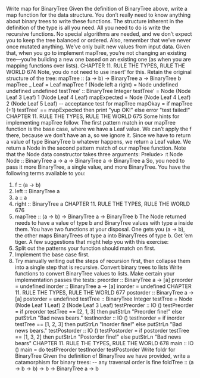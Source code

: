 Write map for BinaryTree
Given the definition of BinaryTree above, write a map function
for the data structure. You don’t really need to know anything
about binary trees to write these functions. The structure
inherent in the definition of the type is all you need. All you
need to do is write the recursive functions.
No special algorithms are needed, and we don’t expect
you to keep the tree balanced or ordered. Also, remember
that we’ve never once mutated anything. We’ve only built new
values from input data. Given that, when you go to implement
mapTree, you’re not changing an existing tree—you’re building
a new one based on an existing one (as when you are mapping
functions over lists).
CHAPTER 11. RULE THE TYPES, RULE THE WORLD 674
Note, you do not need to use insert' for this. Retain the
original structure of the tree:
mapTree :: (a -> b)
-> BinaryTree a
-> BinaryTree b
mapTree _ Leaf = Leaf
mapTree f (Node left a right) =
Node undefined undefined undefined
testTree' :: BinaryTree Integer
testTree' =
Node (Node Leaf 3 Leaf)
1
(Node Leaf 4 Leaf)
mapExpected =
Node (Node Leaf 4 Leaf)
2
(Node Leaf 5 Leaf)
-- acceptance test for mapTree
mapOkay =
if mapTree (+1) testTree' == mapExpected
then print "yup OK!"
else error "test failed!"
CHAPTER 11. RULE THE TYPES, RULE THE WORLD 675
Some hints for implementing mapTree follow.
The first pattern match in our mapTree function is the base
case, where we have a Leaf value. We can’t apply the f there,
because we don’t have an a, so we ignore it. Since we have
to return a value of type BinaryTree b whatever happens, we
return a Leaf value.
We return a Node in the second pattern match of our mapTree
function. Note that the Node data constructor takes three arguments:
Prelude> :t Node
Node :: BinaryTree a
-> a
-> BinaryTree a
-> BinaryTree a
So, you need to pass it more BinaryTree, a single value, and
more BinaryTree. You have the following terms available to
you:
1. f :: (a -> b)
2. left :: BinaryTree a
3. a :: a
4. right :: BinaryTree a
CHAPTER 11. RULE THE TYPES, RULE THE WORLD 676
5. mapTree :: (a -> b)
-> BinaryTree a
-> BinaryTree b
The Node returned needs to have a value of type b and
BinaryTree values with type a inside them. You have two functions at your disposal. One gets you (a -> b), the other maps
BinaryTrees of type a into BinaryTrees of type b. Get ’em tiger.
A few suggestions that might help you with this exercise:
1. Split out the patterns your function should match on first.
2. Implement the base case first.
3. Try manually writing out the steps of recursion first, then
collapse them into a single step that is recursive.
Convert binary trees to lists
Write functions to convert BinaryTree values to lists. Make
certain your implementation passes the tests:
preorder :: BinaryTree a -> [a]
preorder = undefined
inorder :: BinaryTree a -> [a]
inorder = undefined
CHAPTER 11. RULE THE TYPES, RULE THE WORLD 677
postorder :: BinaryTree a -> [a]
postorder = undefined
testTree :: BinaryTree Integer
testTree =
Node (Node Leaf 1 Leaf)
2
(Node Leaf 3 Leaf)
testPreorder :: IO ()
testPreorder =
if preorder testTree == [2, 1, 3]
then putStrLn "Preorder fine!"
else putStrLn "Bad news bears."
testInorder :: IO ()
testInorder =
if inorder testTree == [1, 2, 3]
then putStrLn "Inorder fine!"
else putStrLn "Bad news bears."
testPostorder :: IO ()
testPostorder =
if postorder testTree == [1, 3, 2]
then putStrLn "Postorder fine!"
else putStrLn "Bad news bears"
CHAPTER 11. RULE THE TYPES, RULE THE WORLD 678
main :: IO ()
main = do
testPreorder
testInorder
testPostorder
Write foldr for BinaryTree
Given the definition of BinaryTree we have provided, write a
catamorphism for binary trees:
-- any traversal order is fine
foldTree :: (a -> b -> b)
-> b
-> BinaryTree a
-> b